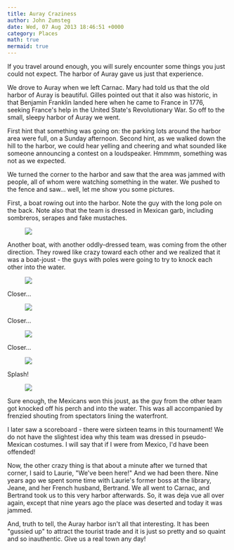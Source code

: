 ```yaml
---
title: Auray Craziness
author: John Zumsteg
date: Wed, 07 Aug 2013 18:46:51 +0000
category: Places
math: true
mermaid: true
---
```

If you travel around enough, you will surely encounter some things you just could not expect. The harbor of Auray gave us just that experience.

We drove to Auray when we left Carnac. Mary had told us that the old harbor of Auray is beautiful. Gilles pointed out that it also was historic, in that Benjamin Franklin landed here when he came to France in 1776, seeking France's help in the United State's Revolutionary War. So off to the small, sleepy harbor of Auray we went.

First hint that something was going on: the parking lots around the harbor area were full, on a Sunday afternoon. Second hint, as we walked down the hill to the harbor, we could hear yelling and cheering and what sounded like someone announcing a contest on a loudspeaker. Hmmmm, something was not as we expected.

We turned the corner to the harbor and saw that the area was jammed with people, all of whom were watching something in the water. We pushed to the fence and saw... well, let me show you some pictures. 

First, a boat rowing out into the harbor. Note the guy with the long pole on the back. Note also that the team is dressed in Mexican garb, including sombreros, serapes and fake mustaches.
<figure>
	<img src="{{site.url}}/assets/images/2013/08/MG_8465.jpg"/>
	<figcaption></figcaption>
</figure>



Another boat, with another oddly-dressed team, was coming from the other direction. They rowed like crazy toward each other and we realized that it was a boat-joust - the guys with poles were going to try to knock each other into the water. 

<figure>
	<img src="{{site.url}}/assets/images/2013/08/MG_8468.jpg"/>
	<figcaption></figcaption>
</figure>



Closer...

<figure>
	<img src="{{site.url}}/assets/images/2013/08/MG_8469.jpg"/>
	<figcaption></figcaption>
</figure>


Closer...

<figure>
	<img src="{{site.url}}/assets/images/2013/08/MG_8470.jpg"/>
	<figcaption></figcaption>
</figure>



Closer...

<figure>
	<img src="{{site.url}}/assets/images/2013/08/MG_8471.jpg"/>
	<figcaption></figcaption>
</figure>



Splash!

<figure>
	<img src="{{site.url}}/assets/images/2013/08/MG_8472.jpg"/>
	<figcaption></figcaption>
</figure>



Sure enough, the Mexicans won this joust, as the guy from the other team got knocked off his perch and into the water. This was all accompanied by frenzied shouting from spectators lining the waterfront.

I later saw a scoreboard - there were sixteen teams in this tournament! We do not have the slightest idea why this team was dressed in pseudo-Mexican costumes. I will say that if I were from Mexico, I'd have been offended!

Now, the other crazy thing is that about a minute after we turned that corner, I said to Laurie, "We've been here!" And we had been there. Nine years ago we spent some time with Laurie's former boss at the library, Jeane, and her French husband, Bertrand. We all went to Carnac, and Bertrand took us to this very harbor afterwards. So, it was deja vue all over again, except that nine years ago the place was deserted and today it was jammed.

And, truth to tell, the Auray harbor isn't all that interesting. It has been "gussied up" to attract the tourist trade and it is just so pretty and so quaint and so inauthentic. Give us a real town any day!



